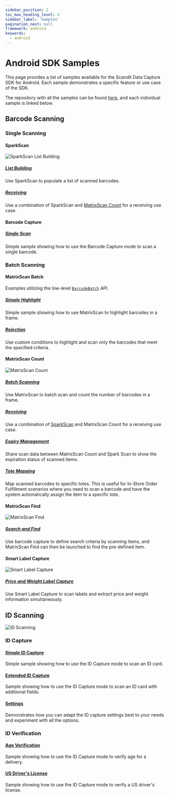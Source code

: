 ```yaml
---
sidebar_position: 2
toc_max_heading_level: 4
sidebar_label: 'Samples'
pagination_next: null
framework: android
keywords:
  - android
---
```


# Android SDK Samples

This page provides a list of samples available for the Scandit Data Capture SDK for Android. Each sample demonstrates a specific feature or use case of the SDK.

The repository with all the samples can be found [here](https://github.com/Scandit/datacapture-android-samples/tree/master), and each individual sample is linked below.

## Barcode Scanning

### Single Scanning

#### SparkScan

![SparkScan List Building](/img/samples/sparkscan_list_building.png)

##### [List Building](https://github.com/Scandit/datacapture-android-samples/tree/master/01_Single_Scanning_Samples/01_Barcode_Scanning_with_Pre_Built_UI/ListBuildingSample)

Use SparkScan to populate a list of scanned barcodes.

##### [Receiving](https://github.com/Scandit/datacapture-android-samples/tree/master/03_Advanced_Batch_Scanning_Samples/02_Counting_and_Receiving/ReceivingSample)

<ReactPlayer playing controls url="/img/samples/ms-receiving.mp4" />

Use a combination of SparkScan and [MatrixScan Count](#matrixscan-count) for a receiving use case.

#### Barcode Capture

##### [Single Scan](https://github.com/Scandit/datacapture-android-samples/tree/master/01_Single_Scanning_Samples/02_Barcode_Scanning_with_Low_Level_API/BarcodeCaptureSimpleSample)

<ReactPlayer playing controls url="/img/samples/bc-simple.mp4" />

Simple sample showing how to use the Barcode Capture mode to scan a single barcode.

### Batch Scanning

#### MatrixScan Batch

Examples utilizing the low-level [`BarcodeBatch`](https://docs.scandit.com/data-capture-sdk/android/barcode-capture/api/barcode-batch.html) API.

##### [Simple Highlight](https://github.com/Scandit/datacapture-android-samples/tree/master/03_Advanced_Batch_Scanning_Samples/01_Batch_Scanning_and_AR_Info_Lookup/MatrixScanSimpleSample)

<ReactPlayer playing controls url="/img/samples/ms-simple.mp4" />

Simple sample showing how to use MatrixScan to highlight barcodes in a frame.

##### [Rejection](https://github.com/Scandit/datacapture-android-samples/tree/master/03_Advanced_Batch_Scanning_Samples/01_Batch_Scanning_and_AR_Info_Lookup/MatrixScanRejectSample)

<ReactPlayer playing controls url="/img/samples/ms-reject.mp4" />

Use custom conditions to highlight and scan only the barcodes that meet the specified criteria.

#### MatrixScan Count

![MatrixScan Count](/img/samples/ms_count.png)

##### [Batch Scanning](https://github.com/Scandit/datacapture-android-samples/tree/master/03_Advanced_Batch_Scanning_Samples/02_Counting_and_Receiving/MatrixScanCountSimpleSample)

<ReactPlayer playing controls url="/img/samples/ms-count-simple.mp4" />

Use MatrixScan to batch scan and count the number of barcodes in a frame.

##### [Receiving](https://github.com/Scandit/datacapture-android-samples/tree/master/03_Advanced_Batch_Scanning_Samples/02_Counting_and_Receiving/ReceivingSample)

<ReactPlayer playing controls url="/img/samples/ms-receiving.mp4" />

Use a combination of [SparkScan](#sparkscan) and MatrixScan Count for a receiving use case.

##### [Expiry Management](https://github.com/Scandit/datacapture-android-samples/tree/master/03_Advanced_Batch_Scanning_Samples/02_Counting_and_Receiving/ExpiryManagementSample)

<ReactPlayer playing controls url="/img/samples/ss-expiry.mp4" />

Share scan data between MatrixScan Count and Spark Scan to show the expiration status of scanned items.

##### [Tote Mapping](https://github.com/Scandit/datacapture-android-samples/tree/master/03_Advanced_Batch_Scanning_Samples/02_Counting_and_Receiving/MatrixScanCountToteMappingSample)

<ReactPlayer playing controls url="/img/matrixscan-count/tote_mapping.mp4" />

Map scanned barcodes to specific totes. This is useful for In-Store Order Fulfillment scenarios where you need to scan a barcode and have the system automatically assign the item to a specific tote.

#### MatrixScan Find

![MatrixScan Find](/img/samples/ms_find_android.png)

##### [Search and Find](https://github.com/Scandit/datacapture-android-samples/tree/master/03_Advanced_Batch_Scanning_Samples/03_Search_and_Find/SearchAndFindSample)

<ReactPlayer playing controls url="/img/samples/ms-find.mp4" />

Use barcode capture to define search criteria by scanning items, and MatrixScan Find can then be launched to find the pre-defined item.

#### Smart Label Capture

![Smart Label Capture](/img/batch-scanning/SLC-smart-devices.jpg)

##### [Price and Weight Label Capture](https://github.com/Scandit/datacapture-android-samples/tree/master/03_Advanced_Batch_Scanning_Samples/05_Smart_Label_Capture/PriceWeightLabelCaptureSample)

Use Smart Label Capture to scan labels and extract price and weight information simultaneously.

## ID Scanning

![ID Scanning](/img/samples/id_scanning.png)

### ID Capture

#### [Simple ID Capture](https://github.com/Scandit/datacapture-android-samples/tree/master/02_ID_Scanning_Samples/IdCaptureSimpleSample)

<ReactPlayer playing controls url="/img/samples/id-simple.mp4" />

Simple sample showing how to use the ID Capture mode to scan an ID card.

#### [Extended ID Capture](https://github.com/Scandit/datacapture-android-samples/tree/master/02_ID_Scanning_Samples/IdCaptureExtendedSample)

<ReactPlayer playing controls url="/img/samples/id-extended.mp4" />

Sample showing how to use the ID Capture mode to scan an ID card with additional fields.

#### [Settings](https://github.com/Scandit/datacapture-android-samples/tree/master/02_ID_Scanning_Samples/IdCaptureSettingsSample)

<ReactPlayer playing controls url="/img/samples/id-settings.mp4" />

Demonstrates how you can adapt the ID capture settings best to your needs and experiment with all the options.

### ID Verification

#### [Age Verification](https://github.com/Scandit/datacapture-android-samples/tree/master/02_ID_Scanning_Samples/AgeVerifiedDeliverySample)

<ReactPlayer playing controls url="/img/samples/id-avd.mp4" />

Sample showing how to use the ID Capture mode to verify age for a delivery.

#### [US Driver's License](https://github.com/Scandit/datacapture-android-samples/tree/master/02_ID_Scanning_Samples/USDLVerificationSample)

<ReactPlayer playing controls url="/img/samples/id-usdl.mp4" />

Sample showing how to use the ID Capture mode to verify a US driver's license.
